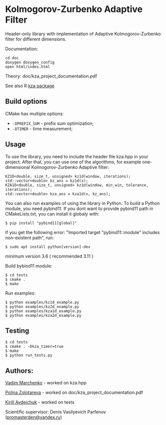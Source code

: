 # Kolmogorov-Zurbenko Adaptive Filter
Header-only library with implementation of
Adaptive Kolmogorov-Zurbenko filter for different dimensions.

Documentation:
```
cd doc
doxygen doxygen_config
open html/index.html
```

Theory: doc/kza_project_documentation.pdf

See also R [kza package](
https://cran.r-project.org/web/packages/kza/index.html)


## Build options
CMake has multiple options:
- `-DPREFIX_SUM` - prefix sum optimization;
- `-DTIMER` - time measurement;



## Usage
To use the library, you need to include the header file kza.hpp in 
your project. After that, you can use one of the algorithms, for 
example one-dimensional Kolmogorov-Zurbenko Adaptive filter:
```
KZ1D<double, size_t, unsigned> kz1d(window, iterations);
std::vector<double> kz_ans = kz1d(x);
KZA1D<double, size_t, unsigned> kz1d(window, min_win, tolerance, iterations);
std::vector<double> kza_ans = kza1d(x, kz_ans);
```

You can also run examples of using the library in Python.
To build a Python module, you need pybind11.
If you dont want to provide pybind11 path in CMakeLists.txt, you can 
install it globaly with:
```console
$ pip install "pybind11[global]"
```
If you get the following error: "Imported target "pybind11::module" 
includes non-existent path", run:
```console
$ sudo apt install python[version]-dev 
```
minimum version 3.6 ( recommended 3.11 ) 

Build bybind11 module:
```console
$ cd tests 
$ cmake .
$ make
```
Run examples:
```console
$ python examples/kz1d_example.py 
$ python examples/kz2d_example.py 
$ python examples/kza1d_example.py
$ python examples/kza2d_example.py
```

## Testing 

```console
$ cd tests 
$ cmake . -Dkza_timer=true
$ make
$ python run_tests.py
```

## Authors:
[Vadim Marchenko](https://github.com/jakosv) - worked on kza.hpp

[Polina Zolotareva](https://github.com/polin-drom) - 
worked on doc/kza_project_documentation.pdf

[Kirill Avdeichuk](https://github.com/DotaSlaer) - worked on tests

Scientific supervisor: Denis Vasilyevich Parfenov (promasterden@yandex.ru)

